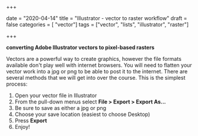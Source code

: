 +++

date = "2020-04-14"
title = "Illustrator - vector to raster workflow"
draft = false
categories = [ "vector"]
tags = ["vector", "lists", "illustrator", "raster"]

+++

**converting Adobe Illustrator vectors to pixel-based rasters**

<!--more-->

Vectors are a powerful way to create graphics, however the file formats available don't play well with internet browsers. You will need to flatten your vector work into a jpg or png to be able to post it to the internet. There are several methods that we will get into over the course. This is the simplest process:

1. Open your vector file in Illustrator
2. From the pull-down menus select **File > Export > Export As...**
3. Be sure to save as either a jpg or png
4. Choose your save location (easiest to choose Desktop)
5. Press **Export**
6. Enjoy! 
